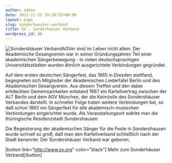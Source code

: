 ```yaml
---
author: admin
date: 2011-11-25 19:28:52+00:00
layout: page
slug: sonderhaeuser-verband
title: SV - Sonderhäuser Verband
wordpress_id: 80
---
```


![Sondershäuser Verband](/wp-content/uploads/2011/11/SV-Logo-300x298.png)AGVer sind im Leben nicht allein. Der Akademische Gesangverein war in seiner Gründungsjahren Teil einer akademischen Sängerbewegung - in vielen deutschsprachigen Universitätsstädten wurden ähnlich ausgerichtete Verbindungen gegründet.

Auf dem ersten deutschen Sängerfest, das 1865 in Dresden stattfand, begegneten sich Mitglieder der Akademischen Liedertafel Berlin und des Akademischen Gesangverein. Aus diesem Treffen und den dabei entdeckten Gemeinsamkeiten entstand 1867 ein Kartellvertrag zwischen der ALT Berlin und dem AGV München, der die Keimzelle des Sondershäuser Verbandes darstellt. In schneller Folge traten weitere Verbindungen bei, so daß schon 1892 ein Sängerfest für alle akademisch-musischen Verbindungen eingerichtet wurde. Als Veranstaltungsort wählte man die thüringische Residenzstadt Sondershausen.

Die Begeisterung der akademischen Sänger für die Feste in Sondershausen wurde schnell so groß, daß man den Kartellverband schließlich nach der Stadt benannte: Der Sondershäuser Verband war geboren.

[button link="http://www.sv.org" color="black"] Mehr zum Sonderhäuser Verband[/button]
